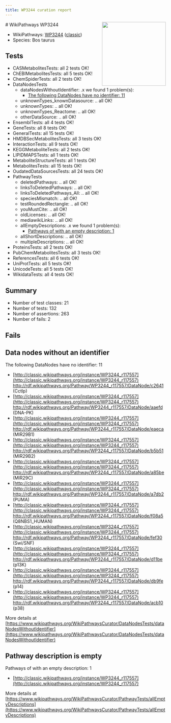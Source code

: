 ```yaml
---
title: WP3244 curation report
---
```


<img style="float: right; width: 200px" src="https://upload.wikimedia.org/wikipedia/commons/thumb/8/83/Wplogo_with_text_500.png/640px-Wplogo_with_text_500.png" />
# WikiPathways WP3244

* WikiPathways: [WP3244](https://wikipathways.org/pathways/WP3244) ([classic](https://classic.wikipathways.org/instance/WP3244))
* Species: Bos taurus
## Tests
* CASMetabolitesTests: all 2 tests OK!
* ChEBIMetabolitesTests: all 5 tests OK!
* ChemSpiderTests: all 2 tests OK!
* DataNodesTests
    * dataNodesWithoutIdentifier: .x we found 1 problem(s):
        * [The following DataNodes have no identifier: 11](#8792c491)
    * unknownTypes_knownDatasource: .. all OK!
    * unknownTypes: .. all OK!
    * unknownTypes_Reactome: .. all OK!
    * otherDataSource: .. all OK!
* EnsemblTests: all 4 tests OK!
* GeneTests: all 8 tests OK!
* GeneralTests: all 15 tests OK!
* HMDBSecMetabolitesTests: all 3 tests OK!
* InteractionTests: all 9 tests OK!
* KEGGMetaboliteTests: all 2 tests OK!
* LIPIDMAPSTests: all 1 tests OK!
* MetaboliteStructureTests: all 1 tests OK!
* MetabolitesTests: all 15 tests OK!
* OudatedDataSourcesTests: all 24 tests OK!
* PathwayTests
    * deletedPathways: .. all OK!
    * linksToDeletedPathways: .. all OK!
    * linksToDeletedPathways_All: .. all OK!
    * speciesMismatch: .. all OK!
    * testRoundedRectangle: .. all OK!
    * youMustCite: .. all OK!
    * oldLicenses: .. all OK!
    * mediawikiLinks: .. all OK!
    * allEmptyDescriptions: .x we found 1 problem(s):
        * [Pathways of with an empty description: 1](#798a4967)
    * allShortDescriptions: .. all OK!
    * multipleDescriptions: .. all OK!
* ProteinsTests: all 2 tests OK!
* PubChemMetabolitesTests: all 3 tests OK!
* ReferencesTests: all 6 tests OK!
* UniProtTests: all 5 tests OK!
* UnicodeTests: all 5 tests OK!
* WikidataTests: all 4 tests OK!


## Summary

* Number of test classes: 21
* Number of tests: 132
* Number of assertions: 263
* Number of fails: 2

## Fails

<a name="8792c491" />

## Data nodes without an identifier

The following DataNodes have no identifier: 11

* [http://classic.wikipathways.org/instance/WP3244_r117557](http://classic.wikipathways.org/instance/WP3244_r117557) http://rdf.wikipathways.org/Pathway/WP3244_r117557/DataNode/c2641 (Cctlp)
* [http://classic.wikipathways.org/instance/WP3244_r117557](http://classic.wikipathways.org/instance/WP3244_r117557) http://rdf.wikipathways.org/Pathway/WP3244_r117557/DataNode/aaefd (DNA-PK)
* [http://classic.wikipathways.org/instance/WP3244_r117557](http://classic.wikipathways.org/instance/WP3244_r117557) http://rdf.wikipathways.org/Pathway/WP3244_r117557/DataNode/eaeca (MIR29B1)
* [http://classic.wikipathways.org/instance/WP3244_r117557](http://classic.wikipathways.org/instance/WP3244_r117557) http://rdf.wikipathways.org/Pathway/WP3244_r117557/DataNode/b5b51 (MIR29B2)
* [http://classic.wikipathways.org/instance/WP3244_r117557](http://classic.wikipathways.org/instance/WP3244_r117557) http://rdf.wikipathways.org/Pathway/WP3244_r117557/DataNode/a85be (MIR29C)
* [http://classic.wikipathways.org/instance/WP3244_r117557](http://classic.wikipathways.org/instance/WP3244_r117557) http://rdf.wikipathways.org/Pathway/WP3244_r117557/DataNode/a7db2 (PUMA)
* [http://classic.wikipathways.org/instance/WP3244_r117557](http://classic.wikipathways.org/instance/WP3244_r117557) http://rdf.wikipathways.org/Pathway/WP3244_r117557/DataNode/f08a5 (Q8NBS1_HUMAN)
* [http://classic.wikipathways.org/instance/WP3244_r117557](http://classic.wikipathways.org/instance/WP3244_r117557) http://rdf.wikipathways.org/Pathway/WP3244_r117557/DataNode/fef30 (Swi/SNF)
* [http://classic.wikipathways.org/instance/WP3244_r117557](http://classic.wikipathways.org/instance/WP3244_r117557) http://rdf.wikipathways.org/Pathway/WP3244_r117557/DataNode/d11be (p13K)
* [http://classic.wikipathways.org/instance/WP3244_r117557](http://classic.wikipathways.org/instance/WP3244_r117557) http://rdf.wikipathways.org/Pathway/WP3244_r117557/DataNode/db9fe (p14)
* [http://classic.wikipathways.org/instance/WP3244_r117557](http://classic.wikipathways.org/instance/WP3244_r117557) http://rdf.wikipathways.org/Pathway/WP3244_r117557/DataNode/acb10 (p38)


More details at [https://www.wikipathways.org/WikiPathwaysCurator/DataNodesTests/dataNodesWithoutIdentifier](https://www.wikipathways.org/WikiPathwaysCurator/DataNodesTests/dataNodesWithoutIdentifier)

<a name="798a4967" />

## Pathway description is empty

Pathways of with an empty description: 1

* [http://classic.wikipathways.org/instance/WP3244_r117557](http://classic.wikipathways.org/instance/WP3244_r117557)

More details at [https://www.wikipathways.org/WikiPathwaysCurator/PathwayTests/allEmptyDescriptions](https://www.wikipathways.org/WikiPathwaysCurator/PathwayTests/allEmptyDescriptions)

